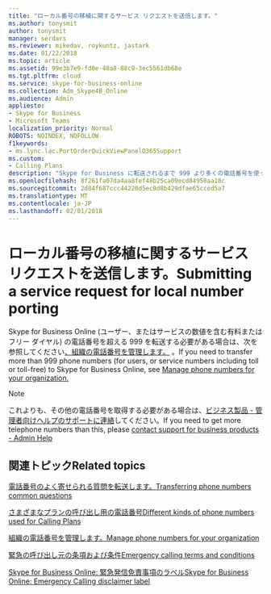 ```yaml
---
title: "ローカル番号の移植に関するサービス リクエストを送信します。"
ms.author: tonysmit
author: tonysmit
manager: serdars
ms.reviewer: mikedav, roykuntz, jastark
ms.date: 01/22/2018
ms.topic: article
ms.assetid: 99e3b7e9-fd0e-48a8-88c9-3ec5561db68e
ms.tgt.pltfrm: cloud
ms.service: skype-for-business-online
ms.collection: Adm_Skype4B_Online
ms.audience: Admin
appliesto:
- Skype for Business
- Microsoft Teams
localization_priority: Normal
ROBOTS: NOINDEX, NOFOLLOW
f1keywords:
- ms.lync.lac.PortOrderQuickViewPanelO365Support
ms.custom:
- Calling Plans
description: "Skype for Business に転送されるまで 999 より多くの電話番号を使っている場合は、移動これらを取得するポート順序サービス リクエストを送信する方法を説明します。 "
ms.openlocfilehash: 8f261fa07da4aa8fef48b25ca09ecd84950aa18c
ms.sourcegitcommit: 2d84f687ccc44220d5ec9d8b429dfae65cced5a7
ms.translationtype: MT
ms.contentlocale: ja-JP
ms.lasthandoff: 02/01/2018
---
```

# <a name="submitting-a-service-request-for-local-number-porting"></a><span data-ttu-id="f25ea-103">ローカル番号の移植に関するサービス リクエストを送信します。</span><span class="sxs-lookup"><span data-stu-id="f25ea-103">Submitting a service request for local number porting</span></span>

<span data-ttu-id="f25ea-104">Skype for Business Online (ユーザー、またはサービスの数値を含む有料またはフリー ダイヤル) の電話番号を超える 999 を転送する必要がある場合は、次を参照してください[、組織の電話番号を管理します。](https://support.office.com/en-us/article/Manage-phone-numbers-for-your-organization-6b61cb3c-361c-48a8-a9ef-d81bddde27bb?ui=en-US&amp;rs=en-US&amp;ad=US) 。</span><span class="sxs-lookup"><span data-stu-id="f25ea-104">If you need to transfer more than 999 phone numbers (for users, or service numbers including toll or toll-free) to Skype for Business Online, see [Manage phone numbers for your organization.](https://support.office.com/en-us/article/Manage-phone-numbers-for-your-organization-6b61cb3c-361c-48a8-a9ef-d81bddde27bb?ui=en-US&amp;rs=en-US&amp;ad=US)</span></span>

> [!NOTE]
> <span data-ttu-id="f25ea-105">これよりも、その他の電話番号を取得する必要がある場合は、[ビジネス製品 - 管理者向けヘルプのサポートに連絡](https://support.office.com/article/32a17ca7-6fa0-4870-8a8d-e25ba4ccfd4b)してください。</span><span class="sxs-lookup"><span data-stu-id="f25ea-105">If you need to get more telephone numbers than this, please [contact support for business products - Admin Help](https://support.office.com/article/32a17ca7-6fa0-4870-8a8d-e25ba4ccfd4b)</span></span>
  
## <a name="related-topics"></a><span data-ttu-id="f25ea-106">関連トピック</span><span class="sxs-lookup"><span data-stu-id="f25ea-106">Related topics</span></span>
[<span data-ttu-id="f25ea-107">電話番号のよく寄せられる質問を転送します。</span><span class="sxs-lookup"><span data-stu-id="f25ea-107">Transferring phone numbers common questions</span></span>](transferring-phone-numbers-common-questions.md)

[<span data-ttu-id="f25ea-108">さまざまなプランの呼び出し用の電話番号</span><span class="sxs-lookup"><span data-stu-id="f25ea-108">Different kinds of phone numbers used for Calling Plans</span></span>](different-kinds-of-phone-numbers-used-for-calling-plans.md)

[<span data-ttu-id="f25ea-109">組織の電話番号を管理します。</span><span class="sxs-lookup"><span data-stu-id="f25ea-109">Manage phone numbers for your organization</span></span>](../what-are-calling-plans-in-office-365/manage-phone-numbers-for-your-organization/manage-phone-numbers-for-your-organization.md)

[<span data-ttu-id="f25ea-110">緊急の呼び出し元の条項および条件</span><span class="sxs-lookup"><span data-stu-id="f25ea-110">Emergency calling terms and conditions</span></span>](emergency-calling-terms-and-conditions.md)

[<span data-ttu-id="f25ea-111">Skype for Business Online: 緊急発信免責事項のラベル</span><span class="sxs-lookup"><span data-stu-id="f25ea-111">Skype for Business Online: Emergency Calling disclaimer label</span></span>](https://go.microsoft.com/fwlink/?LinkID=692099)
  

